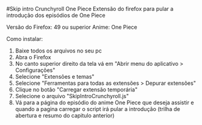 #Skip intro Crunchyroll One Piece 
Extensão do firefox para pular a introdução dos episódios de One Piece

Versão do Firefox: 49 ou superior
Anime: One Piece

Como instalar: 

1. Baixe todos os arquivos no seu pc
2. Abra o Firefox 
3. No canto superior direito da tela vá em "Abrir menu do aplicativo > Configurações"
4. Selecione "Extensões e temas"
5. Selecione "Ferramentas para todas as extensões > Depurar extensões"
6. Clique no botão "Carregar extensão temporária"
7. Selecione o arquivo "SkipIntroCrunchyroll.js"
8. Vá para a página do episódio do anime One Piece que deseja assistir e quando a pagina carregar o script irá pular a introdução (trilha de abertura e resumo do capitulo anterior) 



